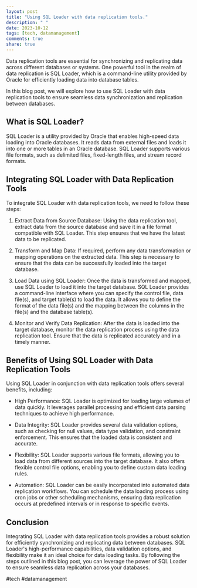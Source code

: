 ```yaml
---
layout: post
title: "Using SQL Loader with data replication tools."
description: " "
date: 2023-10-12
tags: [tech, datamanagement]
comments: true
share: true
---
```


Data replication tools are essential for synchronizing and replicating data across different databases or systems. One powerful tool in the realm of data replication is SQL Loader, which is a command-line utility provided by Oracle for efficiently loading data into database tables.

In this blog post, we will explore how to use SQL Loader with data replication tools to ensure seamless data synchronization and replication between databases.

## What is SQL Loader?

SQL Loader is a utility provided by Oracle that enables high-speed data loading into Oracle databases. It reads data from external files and loads it into one or more tables in an Oracle database. SQL Loader supports various file formats, such as delimited files, fixed-length files, and stream record formats.

## Integrating SQL Loader with Data Replication Tools

To integrate SQL Loader with data replication tools, we need to follow these steps:

1. Extract Data from Source Database: Using the data replication tool, extract data from the source database and save it in a file format compatible with SQL Loader. This step ensures that we have the latest data to be replicated.

2. Transform and Map Data: If required, perform any data transformation or mapping operations on the extracted data. This step is necessary to ensure that the data can be successfully loaded into the target database.

3. Load Data using SQL Loader: Once the data is transformed and mapped, use SQL Loader to load it into the target database. SQL Loader provides a command-line interface where you can specify the control file, data file(s), and target table(s) to load the data. It allows you to define the format of the data file(s) and the mapping between the columns in the file(s) and the database table(s).

4. Monitor and Verify Data Replication: After the data is loaded into the target database, monitor the data replication process using the data replication tool. Ensure that the data is replicated accurately and in a timely manner.

## Benefits of Using SQL Loader with Data Replication Tools

Using SQL Loader in conjunction with data replication tools offers several benefits, including:

- High Performance: SQL Loader is optimized for loading large volumes of data quickly. It leverages parallel processing and efficient data parsing techniques to achieve high performance.

- Data Integrity: SQL Loader provides several data validation options, such as checking for null values, data type validation, and constraint enforcement. This ensures that the loaded data is consistent and accurate.

- Flexibility: SQL Loader supports various file formats, allowing you to load data from different sources into the target database. It also offers flexible control file options, enabling you to define custom data loading rules.

- Automation: SQL Loader can be easily incorporated into automated data replication workflows. You can schedule the data loading process using cron jobs or other scheduling mechanisms, ensuring data replication occurs at predefined intervals or in response to specific events.

## Conclusion

Integrating SQL Loader with data replication tools provides a robust solution for efficiently synchronizing and replicating data between databases. SQL Loader's high-performance capabilities, data validation options, and flexibility make it an ideal choice for data loading tasks. By following the steps outlined in this blog post, you can leverage the power of SQL Loader to ensure seamless data replication across your databases.

#tech #datamanagement